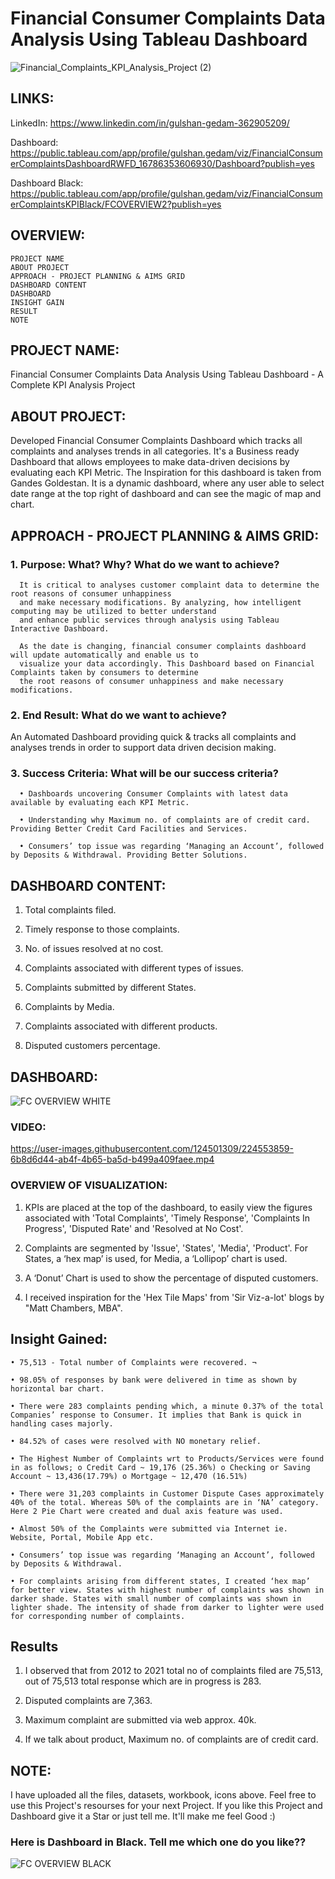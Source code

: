 # Financial Consumer Complaints Data Analysis Using Tableau Dashboard

![Financial_Complaints_KPI_Analysis_Project (2)](https://user-images.githubusercontent.com/124501309/224553693-ab29f165-698d-49e6-931f-95079852d7e8.png)

## LINKS:

LinkedIn: https://www.linkedin.com/in/gulshan-gedam-362905209/

Dashboard: https://public.tableau.com/app/profile/gulshan.gedam/viz/FinancialConsumerComplaintsDashboardRWFD_16786353606930/Dashboard?publish=yes

Dashboard Black: https://public.tableau.com/app/profile/gulshan.gedam/viz/FinancialConsumerComplaintsKPIBlack/FCOVERVIEW2?publish=yes

## OVERVIEW:
    PROJECT NAME
    ABOUT PROJECT
    APPROACH - PROJECT PLANNING & AIMS GRID
    DASHBOARD CONTENT
    DASHBOARD
    INSIGHT GAIN
    RESULT
    NOTE

## PROJECT NAME:

Financial Consumer Complaints Data Analysis Using Tableau Dashboard - A Complete KPI Analysis Project

## ABOUT PROJECT:

Developed Financial Consumer Complaints Dashboard which tracks all complaints and analyses trends in all categories. It's a Business ready Dashboard that allows employees to make data-driven decisions by evaluating each KPI Metric. The Inspiration for this dashboard is taken from Gandes Goldestan. It is a dynamic dashboard, where any user able to select date range at the top right of dashboard and can see the magic of map and chart.

## APPROACH - PROJECT PLANNING & AIMS GRID: 

### 1. Purpose: What? Why? What do we want to achieve?

      It is critical to analyses customer complaint data to determine the root reasons of consumer unhappiness 
      and make necessary modifications. By analyzing, how intelligent computing may be utilized to better understand 
      and enhance public services through analysis using Tableau Interactive Dashboard.

      As the date is changing, financial consumer complaints dashboard will update automatically and enable us to 
      visualize your data accordingly. This Dashboard based on Financial Complaints taken by consumers to determine 
      the root reasons of consumer unhappiness and make necessary modifications.
   
### 2. End Result: What do we want to achieve?

  An Automated Dashboard providing quick & tracks all complaints and analyses trends in order to support data driven decision making.
  
### 3. Success Criteria: What will be our success criteria?

      •	Dashboards uncovering Consumer Complaints with latest data available by evaluating each KPI Metric.
  
      •	Understanding why Maximum no. of complaints are of credit card. Providing Better Credit Card Facilities and Services.
  
      •	Consumers’ top issue was regarding ‘Managing an Account’, followed by Deposits & Withdrawal. Providing Better Solutions.
  
## DASHBOARD CONTENT:

   1. Total complaints filed.

   2. Timely response to those complaints.

   3. No. of issues resolved at no cost.

   4. Complaints associated with different types of issues.

   5. Complaints submitted by different States.

   6. Complaints by Media.

   7. Complaints associated with different products.

   8. Disputed customers percentage.

## DASHBOARD:

![FC OVERVIEW WHITE](https://user-images.githubusercontent.com/124501309/224550453-852c3457-bd5a-4b7a-9027-7e1ddc31fae8.png)

### VIDEO:



https://user-images.githubusercontent.com/124501309/224553859-6b8d6d44-ab4f-4b65-ba5d-b499a409faee.mp4



### OVERVIEW OF VISUALIZATION:

   1) KPIs are placed at the top of the dashboard, to easily view the figures associated with 'Total Complaints', 'Timely Response', 'Complaints In Progress', 'Disputed Rate' and 'Resolved at No Cost'.

   2) Complaints are segmented by 'Issue', 'States', 'Media', 'Product'. For States, a ‘hex map’ is used, for Media, a ‘Lollipop’ chart is used.

   3) A ‘Donut’ Chart is used to show the percentage of disputed customers.

   4) I received inspiration for the 'Hex Tile Maps' from 'Sir Viz-a-lot' blogs by "Matt Chambers, MBA".

## Insight Gained:

    • 75,513 - Total number of Complaints were recovered. ¬
   
    • 98.05% of responses by bank were delivered in time as shown by horizontal bar chart.
   
    • There were 283 complaints pending which, a minute 0.37% of the total Companies’ response to Consumer. It implies that Bank is quick in handling cases majorly.
   
    • 84.52% of cases were resolved with NO monetary relief.
   
    • The Highest Number of Complaints wrt to Products/Services were found in as follows; o Credit Card ~ 19,176 (25.36%) o Checking or Saving Account ~ 13,436(17.79%) o Mortgage ~ 12,470 (16.51%)
   
    • There were 31,203 complaints in Customer Dispute Cases approximately 40% of the total. Whereas 50% of the complaints are in ‘NA’ category. Here 2 Pie Chart were created and dual axis feature was used.
   
    • Almost 50% of the Complaints were submitted via Internet ie. Website, Portal, Mobile App etc.
   
    • Consumers’ top issue was regarding ‘Managing an Account’, followed by Deposits & Withdrawal.
   
    • For complaints arising from different states, I created ‘hex map’ for better view. States with highest number of complaints was shown in darker shade. States with small number of complaints was shown in lighter shade. The intensity of shade from darker to lighter were used for corresponding number of complaints.
   
## Results

   1) I observed that from 2012 to 2021 total no of complaints filed are 75,513, out of 75,513 total response which are in progress is 283.

   2) Disputed complaints are 7,363.

   3) Maximum complaint are submitted via web approx. 40k.

   4) If we talk about product, Maximum no. of complaints are of credit card.

## NOTE:

I have uploaded all the files, datasets, workbook, icons above. Feel free to use this Project's resourses for your next Project. If you like this Project and Dashboard give it a Star or just tell me. It'll make me feel Good :)

### Here is Dashboard in Black. Tell me which one do you like??

![FC OVERVIEW BLACK](https://user-images.githubusercontent.com/124501309/224552451-951db0d3-48f4-4467-b602-8561751a0eb5.png)

